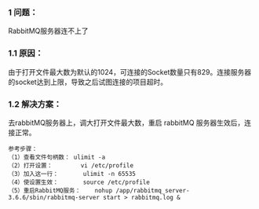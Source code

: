 ### 1 问题：
RabbitMQ服务器连不上了

### 1.1 原因：
由于打开文件最大数为默认的1024，可连接的Socket数量只有829。连接服务器的socket达到上限，导致之后试图连接的项目超时。

### 1.2 解决方案：
去rabbitMQ服务器上，调大打开文件最大数，重启 rabbitMQ 服务器生效后，连接正常。
```
参考步骤：
（1）查看文件句柄数：	ulimit -a 				
（2）打开设置：		vi /etc/profile  		
（3）加入这一行：		ulimit -n 65535  		
（4）使设置生效：		source /etc/profile 	
（5）重启RabbitMQ服务：	nohup /app/rabbitmq_server-3.6.6/sbin/rabbitmq-server start > rabbitmq.log &
```
